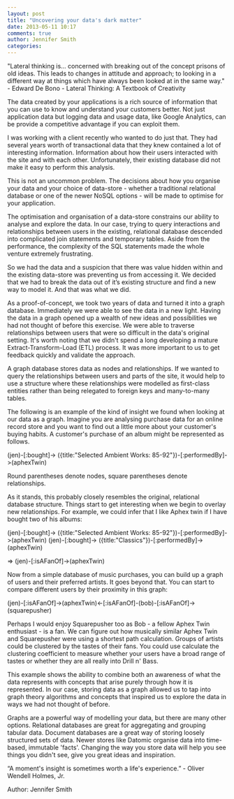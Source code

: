 ```yaml
---
layout: post
title: "Uncovering your data's dark matter"
date: 2013-05-11 10:17
comments: true
author: Jennifer Smith
categories:
---
```

"Lateral thinking is... concerned with breaking out of the concept prisons of old ideas. This leads to changes in attitude and approach; to looking in a different way at things which have always been looked at in the same way." - Edward De Bono - Lateral Thinking: A Textbook of Creativity

The data created by your applications is a rich source of information that you can use to know and understand your customers better. Not just application data but logging data and usage data, like Google Analytics, can be provide a competitive advantage if you can exploit them.

I was working with a client recently who wanted to do just that. They had several years worth of transactional data that they knew contained a lot of interesting information. Information about how their users interacted with the site and with each other. Unfortunately, their existing database did not make it easy to perform this analysis. 

This is not an uncommon problem. The decisions about how you organise your data and your choice of data-store - whether a traditional relational database or one of the newer NoSQL options - will be made to optimise for your application.

The optimisation and organisation of a data-store constrains our ability to analyse and explore the data. In our case, trying to query interactions and relationships between users in the existing, relational database descended into complicated join statements and temporary tables. Aside from the performance, the complexity of the SQL statements made the whole venture extremely frustrating.

So we had the data and a suspicion that there was value hidden within and the existing data-store was preventing us from accessing it. We decided that we had to break the data out of it’s existing structure and find a new way to model it. And that was what we did.

As a proof-of-concept, we took two years of data and turned it into a graph database. Immediately we were able to see the data in a new light. Having the data in a graph opened up a wealth of new ideas and possibilities we had not thought of before this exercise. We were able to traverse relationships between users that were so difficult in the data's original setting. It's worth noting that we didn't spend a long developing a mature Extract-Transform-Load (ETL) process. It was more important to us to get feedback quickly and validate the approach.

A graph database stores data as nodes and relationships. If we wanted to query the relationships between users and parts of the site, it would help to use a structure where these relationships were modelled as first-class entities rather than being relegated to foreign keys and many-to-many tables. 

The following is an example of the kind of insight we found when looking at our data as a graph. Imagine you are analysing purchase data for an online record store and you want to find out a little more about your customer's buying habits. A customer's purchase of an album might be represented as follows.

(jen)-[:bought]->
       ({title:"Selected Ambient Works: 85-92"})-[:performedBy]->(aphexTwin)

Round parentheses denote nodes, square parentheses denote relationships.

As it stands, this probably closely resembles the original, relational database structure. Things start to get interesting when we begin to overlay new relationships. For example, we could infer that I like Aphex twin if I have bought two of his albums:

(jen)-[:bought]->
({title:"Selected Ambient Works: 85-92"})-[:performedBy]->(aphexTwin)
(jen)-[:bought]->
({title:"Classics"})-[:performedBy]->(aphexTwin)

=> (jen)-[:isAFanOf]->(aphexTwin)

Now from a simple database of music purchases, you can build up a graph of users and their preferred artists. It goes beyond that. You can start to compare different users by their proximity in this graph:

(jen)-[:isAFanOf]->(aphexTwin)<-[:isAFanOf]-(bob)-[:isAFanOf]->(squarepusher)

Perhaps I would enjoy Squarepusher too as Bob - a fellow Aphex Twin enthusiast - is a fan.
We can figure out how musically similar Aphex Twin and Squarepusher were using a shortest path calculation. Groups of artists could be clustered by the tastes of their fans. You could use calculate the clustering coefficient to measure whether your users have a broad range of tastes or whether they are all really into Drill n' Bass.

This example shows the ability to combine both an awareness of what the data represents with concepts that arise purely through how it is represented. In our case, storing data as a graph allowed us to tap into graph theory algorithms and concepts that inspired us to explore the data in ways we had not thought of before.

Graphs are a powerful way of modelling your data, but there are many other options. Relational databases are great for aggregating and grouping tabular data. Document databases are a great way of storing loosely structured sets of data. Newer stores like Datomic organise data into time-based, immutable 'facts'. Changing the way you store data will help you see things you didn't see, give you great ideas and inspiration. 

“A moment's insight is sometimes worth a life's experience.” - Oliver Wendell Holmes, Jr. 

Author: Jennifer Smith
